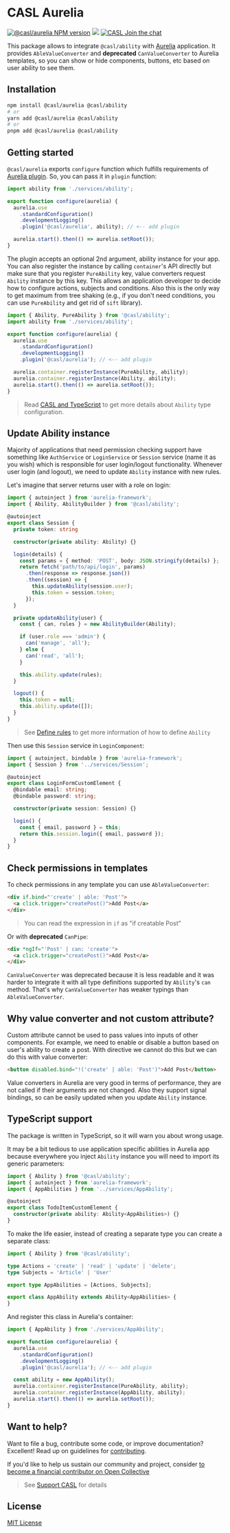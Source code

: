 # CASL Aurelia

[![@casl/aurelia NPM version](https://badge.fury.io/js/%40casl%2Faurelia.svg)](https://badge.fury.io/js/%40casl%2Faurelia)
[![](https://img.shields.io/npm/dm/%40casl%2Faurelia.svg)](https://www.npmjs.com/package/%40casl%2Faurelia)
[![CASL Join the chat](https://badges.gitter.im/Join%20Chat.svg)](https://gitter.im/stalniy-casl/casl)

This package allows to integrate `@casl/ability` with [Aurelia] application. It provides `AbleValueConverter` and **deprecated** `CanValueConverter` to Aurelia templates, so you can show or hide components, buttons, etc based on user ability to see them.

## Installation

```sh
npm install @casl/aurelia @casl/ability
# or
yarn add @casl/aurelia @casl/ability
# or
pnpm add @casl/aurelia @casl/ability
```

## Getting started

`@casl/aurelia` exports `configure` function which fulfills requirements of [Aurelia plugin](https://aurelia.io/docs/plugins/write-new-plugin). So, you can pass it in `plugin` function:

```js @{data-filename="main.js"}
import ability from './services/ability';

export function configure(aurelia) {
  aurelia.use
    .standardConfiguration()
    .developmentLogging()
    .plugin('@casl/aurelia', ability); // <-- add plugin

  aurelia.start().then(() => aurelia.setRoot());
}
```

The plugin accepts an optional 2nd argument, ability instance for your app. You can also register the instance by calling `container`'s API directly but make sure that you register `PureAbility` key, value converters request `Ability` instance by this key. This allows an application developer to decide how to configure actions, subjects and conditions. Also this is the only way to get maximum from tree shaking (e.g., if you don't need conditions, you can use `PureAbility` and get rid of `sift` library).

```js
import { Ability, PureAbility } from '@casl/ability';
import ability from './services/ability';

export function configure(aurelia) {
  aurelia.use
    .standardConfiguration()
    .developmentLogging()
    .plugin('@casl/aurelia'); // <-- add plugin

  aurelia.container.registerInstance(PureAbility, ability);
  aurelia.container.registerInstance(Ability, ability);
  aurelia.start().then(() => aurelia.setRoot());
}
```

> Read [CASL and TypeScript](https://stalniy.github.io/casl/v4/en/advanced/typescript) to get more details about `Ability` type configuration.

## Update Ability instance

Majority of applications that need permission checking support have something like `AuthService` or `LoginService` or `Session` service (name it as you wish) which is responsible for user login/logout functionality. Whenever user login (and logout), we need to update `Ability` instance with new rules.

Let's imagine that server returns user with a role on login:

```ts @{data-filename="Session.ts"}
import { autoinject } from 'aurelia-framework';
import { Ability, AbilityBuilder } from '@casl/ability';

@autoinject
export class Session {
  private token: string

  constructor(private ability: Ability) {}

  login(details) {
    const params = { method: 'POST', body: JSON.stringify(details) };
    return fetch('path/to/api/login', params)
      .then(response => response.json())
      .then((session) => {
        this.updateAbility(session.user);
        this.token = session.token;
      });
  }

  private updateAbility(user) {
    const { can, rules } = new AbilityBuilder(Ability);

    if (user.role === 'admin') {
      can('manage', 'all');
    } else {
      can('read', 'all');
    }

    this.ability.update(rules);
  }

  logout() {
    this.token = null;
    this.ability.update([]);
  }
}
```

> See [Define rules](https://stalniy.github.io/casl/v4/en/guide/define-rules) to get more information of how to define `Ability`

Then use this `Session` service in `LoginComponent`:

```ts
import { autoinject, bindable } from 'aurelia-framework';
import { Session } from '../services/Session';

@autoinject
export class LoginFormCustomElement {
  @bindable email: string;
  @bindable password: string;

  constructor(private session: Session) {}

  login() {
    const { email, password } = this;
    return this.session.login({ email, password });
  }
}
```

## Check permissions in templates

To check permissions in any template you can use `AbleValueConverter`:

```html
<div if.bind="'create' | able: 'Post'">
  <a click.trigger="createPost()">Add Post</a>
</div>
```

> You can read the expression in `if` as "if creatable Post"

Or with **deprecated** `CanPipe`:

```html
<div *ngIf="'Post' | can: 'create'">
  <a click.trigger="createPost()">Add Post</a>
</div>
```

`CanValueConverter` was deprecated because it is less readable and it was harder to integrate it with all type definitions supported by `Ability`'s `can` method. That's why `CanValueConverter` has weaker typings than `AbleValueConverter`.

## Why value converter and not custom attribute?

Custom attribute cannot be used to pass values into inputs of other components. For example, we need to enable or disable a button based on user's ability to create a post. With directive we cannot do this but we can do this with value converter:

```html
<button disabled.bind="!('create' | able: 'Post')">Add Post</button>
```

Value converters in Aurelia are very good in terms of performance, they are not called if their arguments are not changed. Also they support signal bindings, so can be easily updated when you update `Ability` instance.

## TypeScript support

The package is written in TypeScript, so it will warn you about wrong usage.

It may be a bit tedious to use application specific abilities in Aurelia app because everywhere you inject `Ability` instance you will need to import its generic parameters:

```ts
import { Ability } from '@casl/ability';
import { autoinject } from 'aurelia-framework';
import { AppAbilities } from '../services/AppAbility';

@autoinject
export class TodoItemCustomElement {
  constructor(private ability: Ability<AppAbilities>) {}
}
```

To make the life easier, instead of creating a separate type you can create a separate class:

```ts @{data-filename="AppAbility.ts"}
import { Ability } from '@casl/ability';

type Actions = 'create' | 'read' | 'update' | 'delete';
type Subjects = 'Article' | 'User'

export type AppAbilities = [Actions, Subjects];

export class AppAbility extends Ability<AppAbilities> {
}
```

And register this class in Aurelia's container:

```ts @{data-filename="main.ts"}
import { AppAbility } from './services/AppAbility';

export function configure(aurelia) {
  aurelia.use
    .standardConfiguration()
    .developmentLogging()
    .plugin('@casl/aurelia'); // <-- add plugin

  const ability = new AppAbility();
  aurelia.container.registerInstance(PureAbility, ability);
  aurelia.container.registerInstance(AppAbility, ability);
  aurelia.start().then(() => aurelia.setRoot());
}
```

## Want to help?

Want to file a bug, contribute some code, or improve documentation? Excellent! Read up on guidelines for [contributing].

If you'd like to help us sustain our community and project, consider [to become a financial contributor on Open Collective](https://opencollective.com/casljs/contribute)

> See [Support CASL](https://stalniy.github.io/casl/v4/en/support-casljs) for details

## License

[MIT License](http://www.opensource.org/licenses/MIT)

[contributing]: https://github.com/stalniy/casl/blob/master/CONTRIBUTING.md
[Aurelia]: https://aurelia.io/
